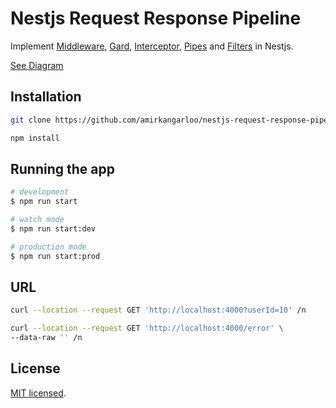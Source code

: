 # Nestjs Request Response Pipeline
Implement [Middleware](https://docs.nestjs.com/middleware), [Gard](https://docs.nestjs.com/guards), [Interceptor](https://docs.nestjs.com/interceptors), [Pipes](https://docs.nestjs.com/pipes) and [Filters](https://docs.nestjs.com/exception-filters) in Nestjs.

[See Diagram](https://i.stack.imgur.com/2lFhd.jpg)
## Installation

```bash
git clone https://github.com/amirkangarloo/nestjs-request-response-pipeline.git
```

```bash
npm install
```

## Running the app

```bash
# development
$ npm run start

# watch mode
$ npm run start:dev

# production mode
$ npm run start:prod
```

## URL

```bash
curl --location --request GET 'http://localhost:4000?userId=10' /n
```

```bash
curl --location --request GET 'http://localhost:4000/error' \
--data-raw '' /n
```

## License

[MIT licensed](LICENSE).
